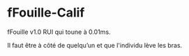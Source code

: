 # fFouille-Calif

fFouille v1.0 RUI qui toune à 0.01ms.

Il faut être à côté de quelqu’un et que l'individu lève les bras.
